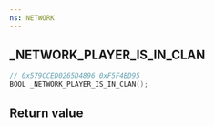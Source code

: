 ```yaml
---
ns: NETWORK
---
```

## _NETWORK_PLAYER_IS_IN_CLAN

```c
// 0x579CCED0265D4896 0xF5F4BD95
BOOL _NETWORK_PLAYER_IS_IN_CLAN();
```


## Return value
